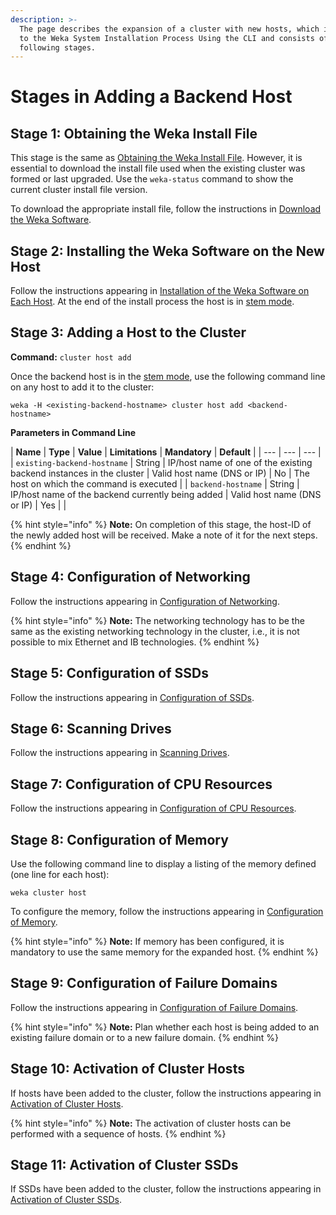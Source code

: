 ```yaml
---
description: >-
  The page describes the expansion of a cluster with new hosts, which is similar
  to the Weka System Installation Process Using the CLI and consists of the
  following stages.
---
```


# Stages in Adding a Backend Host

## Stage 1: Obtaining the Weka Install File

This stage is the same as [Obtaining the Weka Install File](../install/bare-metal/obtaining-the-weka-install-file.md). However, it is essential to download the install file used when the existing cluster was formed or last upgraded. Use the `weka-status` command to show the current cluster install file version.

To download the appropriate install file, follow the instructions in [Download the Weka Software](../install/bare-metal/obtaining-the-weka-install-file.md#step-2-download-the-weka-software).

## Stage 2: Installing the Weka Software on the New Host

Follow the instructions appearing in [Installation of the Weka Software on Each Host](../install/bare-metal/untitled.md#stage-1-installation-of-the-weka-software-on-each-host). At the end of the install process the host is in [stem mode](../overview/glossary.md#stem-mode).

## Stage 3: Adding a Host to the Cluster

**Command:** `cluster host add`

Once the backend host is in the [stem mode](../overview/glossary.md#stem-mode), use the following command line on  any host to add it to the cluster:

```text
weka -H <existing-backend-hostname> cluster host add <backend-hostname>
```

**Parameters in Command Line**

| **Name** | **Type** | **Value** | **Limitations** | **Mandatory** | **Default** |
| --- | --- | --- |
| `existing-backend-hostname` | String | IP/host name of one of the existing backend instances in the cluster | Valid host name \(DNS or IP\) | No | The host on which the command is executed |
| `backend-hostname` | String | IP/host name of the backend currently being added |  Valid host name \(DNS or IP\) | Yes |  |

{% hint style="info" %}
**Note:** On completion of this stage, the host-ID of the newly added host will be received. Make a note of it for the next steps.
{% endhint %}

## Stage 4: Configuration of Networking

Follow the instructions appearing in [Configuration of Networking](../install/bare-metal/untitled.md#stage-5-configuration-of-networking).

{% hint style="info" %}
**Note:** The networking technology has to be the same as the existing networking technology in the cluster, i.e., it is not possible to mix Ethernet and IB technologies.
{% endhint %}

## Stage 5: Configuration of SSDs

Follow the instructions appearing in [Configuration of SSDs](../install/bare-metal/untitled.md#stage-6-configuration-of-ssds).

## Stage 6: Scanning Drives

Follow the instructions appearing in [Scanning Drives](../install/bare-metal/untitled.md#stage-7-scanning-drives).

## Stage 7: Configuration of CPU Resources

Follow the instructions appearing in [Configuration of CPU Resources](../install/bare-metal/untitled.md#stage-8-configuration-of-cpu-resources).

## Stage 8: Configuration of Memory

Use the following command line to display a listing of the memory defined \(one line for each host\):

`weka cluster host`

To configure the memory, follow the instructions appearing in [Configuration of Memory](../install/bare-metal/untitled.md#stage-9-configuration-of-memory-optional).

{% hint style="info" %}
**Note:** If memory has been configured, it is mandatory to use the same memory for the expanded host.
{% endhint %}

## Stage 9: Configuration of Failure Domains

Follow the instructions appearing in [Configuration of Failure Domains](../install/bare-metal/untitled.md#stage-10-configuration-of-failure-domains-optional).

{% hint style="info" %}
**Note:** Plan whether each host is being added to an existing failure domain or to a new failure domain.
{% endhint %}

## Stage 10: Activation of Cluster Hosts

If hosts have been added to the cluster, follow the instructions appearing in [Activation of Cluster Hosts](../install/bare-metal/untitled.md#stage-13-activation-of-cluster-hosts).

{% hint style="info" %}
**Note:** The activation of cluster hosts can be performed with a sequence of hosts.
{% endhint %}

## Stage 11: Activation of Cluster SSDs

If SSDs have been added to the cluster, follow the instructions appearing in [Activation of Cluster SSDs](../install/bare-metal/untitled.md#stage-14-activation-of-cluster-ssds).

